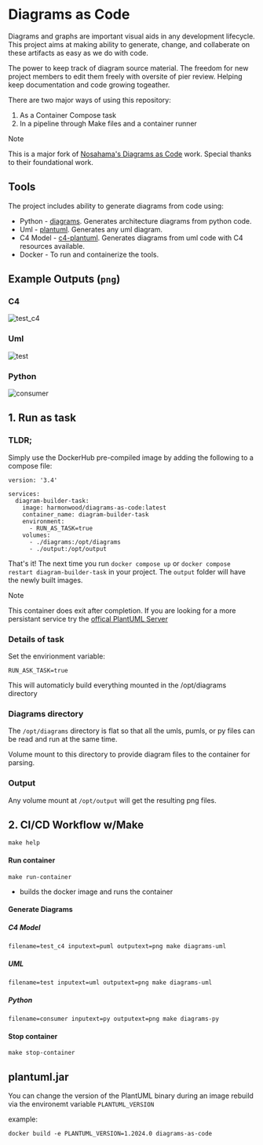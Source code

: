 # Diagrams as Code
Diagrams and graphs are important visual aids in any development lifecycle. This project aims at making ability to generate, change, and collaberate on these artifacts as easy as we do with code.

The power to keep track of diagram source material. The freedom for new project members to edit them freely with oversite of pier review. Helping keep documentation and code growing togeather.

There are two major ways of using this repository:
1. As a Container Compose task
2. In a pipeline through Make files and a container runner


>[!NOTE]
This is a major fork of [Nosahama's Diagrams as Code](https://github.com/nosahama/docker-c4-uml-diagrams) work. Special thanks to their foundational work.

## Tools

The project includes ability to generate diagrams from code using:

- Python - [diagrams](https://diagrams.mingrammer.com/). Generates architecture diagrams from python code.
- Uml - [plantuml](https://plantuml.com/). Generates any uml diagram.
- C4 Model - [c4-plantuml](https://github.com/plantuml-stdlib/C4-PlantUML). Generates diagrams from uml code with C4 resources available.
- Docker - To run and containerize the tools.

## Example Outputs (`png`)

### C4

![test_c4](https://user-images.githubusercontent.com/16656207/179087128-b4fe4921-abfd-42ce-9c03-fb7b382d366c.png)

### Uml

![test](https://user-images.githubusercontent.com/16656207/179087059-f841f2fb-699a-4466-821e-ef8bd519477d.png)

### Python

![consumer](https://user-images.githubusercontent.com/16656207/179086957-85fffea6-bd55-4d88-9598-a69f5a4d0302.png)

## 1. Run as task

### TLDR;
Simply use the DockerHub pre-compiled image by adding the following to a compose file:
```
version: '3.4'

services:
  diagram-builder-task:
    image: harmonwood/diagrams-as-code:latest
    container_name: diagram-builder-task
    environment:
      - RUN_AS_TASK=true
    volumes:
      - ./diagrams:/opt/diagrams
      - ./output:/opt/output
```

That's it! The next time you run `docker compose up` or `docker compose restart diagram-builder-task` in your project. The `output` folder will have the newly built images.

>[!NOTE]
This container does exit after completion. If you are looking for a more persistant service try the [offical PlantUML Server](https://plantuml.com/server)

### Details of task
Set the envirionment variable:
```
RUN_ASK_TASK=true
```

This will automaticly build everything mounted in the /opt/diagrams directory

### Diagrams directory

The `/opt/diagrams` directory is flat so that all the umls, pumls, or py files can be read and run at the same time.

Volume mount to this directory to provide diagram files to the container for parsing.

### Output

Any volume mount at `/opt/output` will get the resulting png files.

## 2. CI/CD Workflow w/Make

`make help`

#### Run container

`make run-container`

- builds the docker image and runs the container

#### Generate Diagrams

##### C4 Model

`filename=test_c4 inputext=puml outputext=png make diagrams-uml`

##### UML

`filename=test inputext=uml outputext=png make diagrams-uml`

##### Python

`filename=consumer inputext=py outputext=png make diagrams-py`

#### Stop container

`make stop-container`

## plantuml.jar

You can change the version of the PlantUML binary during an image rebuild via the environemt variable `PLANTUML_VERSION`

example:
```
docker build -e PLANTUML_VERSION=1.2024.0 diagrams-as-code
```
